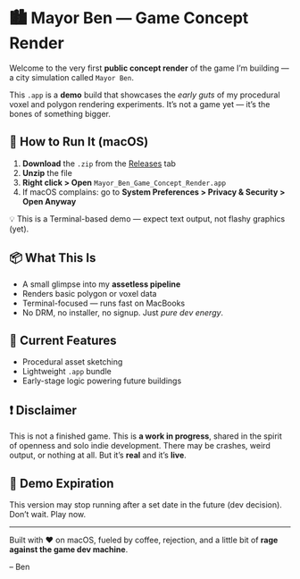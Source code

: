 # 🏙️ Mayor Ben — Game Concept Render

Welcome to the very first **public concept render** of the game I’m building — a city simulation called `Mayor Ben`.

This `.app` is a **demo** build that showcases the *early guts* of my procedural voxel and polygon rendering experiments. It’s not a game yet — it’s the bones of something bigger.

## 🚀 How to Run It (macOS)

1. **Download** the `.zip` from the [Releases](https://github.com/YOUR_USERNAME/Mayor_Ben_Game_Concept_Render/releases) tab  
2. **Unzip** the file  
3. **Right click > Open** `Mayor_Ben_Game_Concept_Render.app`  
4. If macOS complains: go to **System Preferences > Privacy & Security > Open Anyway**

💡 This is a Terminal-based demo — expect text output, not flashy graphics (yet).

## 📦 What This Is

- A small glimpse into my **assetless pipeline**
- Renders basic polygon or voxel data
- Terminal-focused — runs fast on MacBooks
- No DRM, no installer, no signup. Just *pure dev energy*.

## 🧪 Current Features

- Procedural asset sketching
- Lightweight `.app` bundle
- Early-stage logic powering future buildings

## ❗ Disclaimer

This is not a finished game. This is **a work in progress**, shared in the spirit of openness and solo indie development. There may be crashes, weird output, or nothing at all. But it’s **real** and it’s **live**.

## 📅 Demo Expiration

This version may stop running after a set date in the future (dev decision). Don’t wait. Play now.

---

Built with ❤️ on macOS, fueled by coffee, rejection, and a little bit of **rage against the game dev machine**.

– Ben